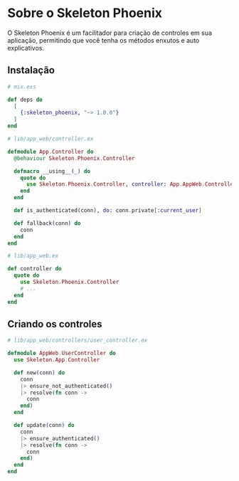 # Sobre o Skeleton Phoenix

O Skeleton Phoenix é um facilitador para criação de controles em sua aplicação, permitindo que você tenha os métodos enxutos e auto explicativos.

## Instalação

```elixir
# mix.exs

def deps do
  [
    {:skeleton_phoenix, "~> 1.0.0"}
  ]
end
```

```elixir
# lib/app_web/controller.ex

defmodule App.Controller do
  @behaviour Skeleton.Phoenix.Controller

  defmacro __using__(_) do
    quote do
      use Skeleton.Phoenix.Controller, controller: App.AppWeb.Controller
    end
  end

  def is_authenticated(conn), do: conn.private[:current_user]

  def fallback(conn) do
    conn
  end
end
```

```elixir
# lib/app_web.ex

def controller do
  quote do
    use Skeleton.Phoenix.Controller
    # ...
  end
end
```

## Criando os controles

```elixir
# lib/app_web/controllers/user_controller.ex

defmodule AppWeb.UserController do
  use Skeleton.App.Controller

  def new(conn) do
    conn
    |> ensure_not_authenticated()
    |> resolve(fn conn ->
      conn
    end)
  end

  def update(conn) do
    conn
    |> ensure_authenticated()
    |> resolve(fn conn ->
      conn
    end)
  end
end
```
